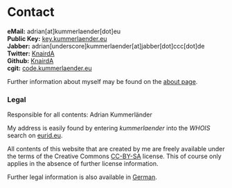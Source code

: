 # Contact

**eMail:** adrian[at]kummerlaender[dot]eu  
**Public Key:** [key.kummerlaender.eu](http://key.kummerlaender.eu)  
**Jabber:** adrian[underscore]kummerlaender[at]jabber[dot]ccc[dot]de  
**Twitter:** [KnairdA](https://twitter.com/KnairdA)  
**Github:** [KnairdA](https://github.com/KnairdA)  
**cgit:** [code.kummerlaender.eu](http://code.kummerlaender.eu)

Further information about myself may be found on the [about page](/page/about).

### Legal

Responsible for all contents: Adrian Kummerländer

My address is easily found by entering _kummerlaender_ into the _WHOIS_ search on [eurid.eu](http://www.eurid.eu/en/whois-search).

All contents of this website that are created by me are freely available under the terms of the Creative Commons [CC-BY-SA](http://creativecommons.org/licenses/by-sa/3.0/) license. This of course only applies in the absence of further license information.

Further legal information is also available in [German](/page/impressum).
